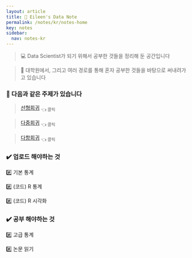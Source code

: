 ```yaml
---
layout: article
title: 📌 Eileen's Data Note
permalink: /notes/kr/notes-home
key: notes
sidebar:
  nav: notes-kr
---
```


> 💻 Data Scientist가 되기 위해서 공부한 것들을 정리해 둔 공간입니다


> 📝 대학원에서, 그리고 여러 경로를 통해 혼자 공부한 것들을 바탕으로 써내려가고 있습니다



### 📖 다음과 같은 주제가 있습니다
>  [선형회귀](/notes/kr/algorithm/Ch01_linearReg.md) <sub>👈 클릭</sub>

>  [다중회귀](/notes/kr/algorithm/Ch02_multipleReg.md) <sub>👈 클릭</sub>

>  [다항회귀](/notes/kr/algorithm/Ch03_poly) <sub>👈 클릭</sub>



### ✔️ 업로드 해야하는 것
#️⃣ 기본 통계


#️⃣ (코드) R 통계


#️⃣ (코드) R 시각화



### ✔️ 공부 해야하는 것
#️⃣ 고급 통계


#️⃣ 논문 읽기
